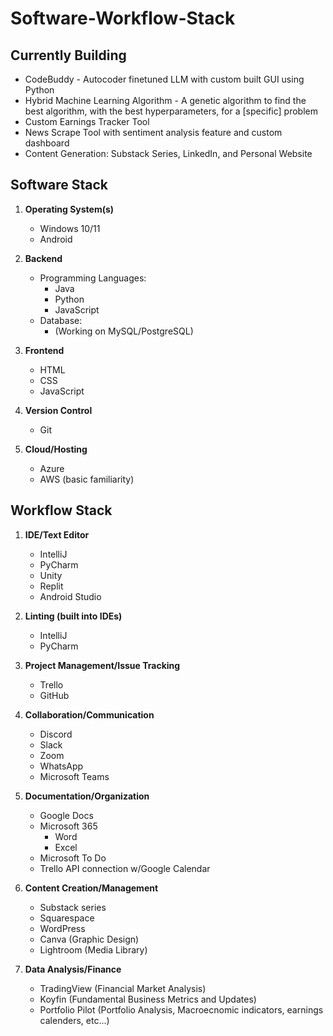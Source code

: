 # Software-Workflow-Stack

## Currently Building

- CodeBuddy - Autocoder finetuned LLM with custom built GUI using Python
- Hybrid Machine Learning Algorithm - A genetic algorithm to find the best algorithm, with the best hyperparameters, for a [specific] problem
- Custom Earnings Tracker Tool 
- News Scrape Tool with sentiment analysis feature and custom dashboard
- Content Generation: Substack Series, LinkedIn, and Personal Website

## Software Stack

1. **Operating System(s)**
   - Windows 10/11
   - Android 

2. **Backend**
   - Programming Languages:
     - Java
     - Python
     - JavaScript
   - Database:
     - (Working on MySQL/PostgreSQL)

3. **Frontend**
   - HTML
   - CSS
   - JavaScript

4. **Version Control**
   - Git

5. **Cloud/Hosting**
   - Azure
   - AWS (basic familiarity)

## Workflow Stack

1. **IDE/Text Editor**
   - IntelliJ
   - PyCharm
   - Unity
   - Replit
   - Android Studio

2. **Linting (built into IDEs)**
   - IntelliJ
   - PyCharm

3. **Project Management/Issue Tracking**
   - Trello
   - GitHub

4. **Collaboration/Communication**
   - Discord
   - Slack
   - Zoom
   - WhatsApp
   - Microsoft Teams

5. **Documentation/Organization**
   - Google Docs
   - Microsoft 365
     - Word
     - Excel
   - Microsoft To Do
   - Trello API connection w/Google Calendar

6. **Content Creation/Management**
   - Substack series
   - Squarespace
   - WordPress
   - Canva (Graphic Design)
   - Lightroom (Media Library)

7. **Data Analysis/Finance**
   - TradingView (Financial Market Analysis)
   - Koyfin (Fundamental Business Metrics and Updates)
   - Portfolio Pilot (Portfolio Analysis, Macroecnomic indicators, earnings calenders, etc...)
